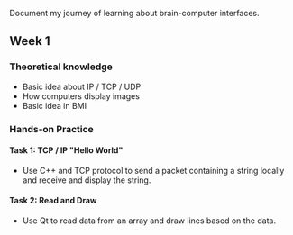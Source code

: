 Document my journey of learning about brain-computer interfaces.

## Week 1

### Theoretical knowledge 

- Basic idea about IP / TCP / UDP
- How computers display images
- Basic idea in BMI

### Hands-on Practice

#### Task 1: TCP / IP "Hello World"

- Use C++ and TCP protocol to send a packet containing a string locally and receive and display the string.

#### Task 2: Read and Draw

- Use Qt to read data from an array and draw lines based on the data.


